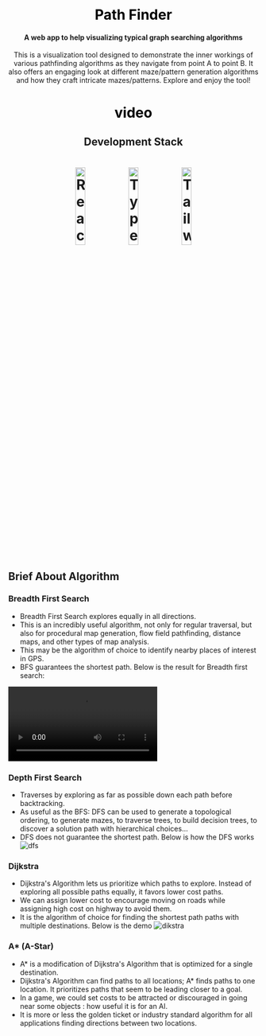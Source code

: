 <h1 align="center">
  <br>
  <a style ="color:black; text-decoration:none;" href="https://pankaj-id-1.github.io/pathFindingVisualizer/">Path Finder</a>
</h1>
<h4 align="center">A web app to help visualizing typical graph searching algorithms</h4>
<p align="center">This is a visualization tool designed to demonstrate the inner workings of various pathfinding algorithms as they navigate from point A to point B. It also offers an engaging look at different maze/pattern generation algorithms and how they craft intricate mazes/patterns. Explore and enjoy the tool!
</p>
<h1 align="center">
  <a style ="color:black; text-decoration:none;" href="https://pankaj-id-1.github.io/pathFindingVisualizer/">video</a>
</h1>

<h2 align="center">Development Stack</h2>
<h1 align="center">
<img width="20%" height="20%" src="https://upload.wikimedia.org/wikipedia/commons/a/a7/React-icon.svg" alt="React.js logo">
<img width="20%" height="20%" src="https://upload.wikimedia.org/wikipedia/commons/4/4c/Typescript_logo_2020.svg" alt="TypeScript logo">
<img width="20%" height="20%" alt="Tailwind CSS" src="https://upload.wikimedia.org/wikipedia/commons/thumb/d/d5/Tailwind_CSS_Logo.svg/512px-Tailwind_CSS_Logo.svg.png?20230715030042" width="350" height="70" style="visibility:visible;max-width:100">
</h1>

<h2>Brief About Algorithm</h2>

### Breadth First Search
* Breadth First Search explores equally in all directions.
* This is an incredibly useful algorithm, not only for regular traversal, but also for procedural map generation, flow field pathfinding, distance maps, and other types of map analysis.
* This may be the algorithm of choice to identify nearby places of interest in GPS.
* BFS guarantees the shortest path.
Below is the result for Breadth first search:

<video src="videos/BFS.mp4"></video>

### Depth First Search
- Traverses by exploring as far as possible down each path before backtracking.
- As useful as the BFS: DFS can be used to generate a topological ordering, to generate mazes, to traverse trees, to build decision trees, to discover a solution path with hierarchical choices…
- DFS does not guarantee the shortest path.
Below is how the DFS works
![dfs](https://user-images.githubusercontent.com/39909903/91169511-5723df00-e68c-11ea-87ed-896412c347b2.PNG)
### Dijkstra
- Dijkstra's Algorithm lets us prioritize which paths to explore. Instead of exploring all possible paths equally, it favors lower cost paths.
- We can assign lower cost to encourage moving on roads while assigning high cost on highway to avoid them.
- It is the algorithm of choice for finding the shortest path paths with multiple destinations.
Below is the demo
![dikstra](https://user-images.githubusercontent.com/39909903/91166789-c0552380-e687-11ea-9e87-e023e381eb06.PNG)

### A* (A-Star)
- A* is a modification of Dijkstra's Algorithm that is optimized for a single destination.
- Dijkstra's Algorithm can find paths to all locations; A* finds paths to one location. It prioritizes paths that seem to be leading closer to a goal.
- In a game, we could set costs to be attracted or discouraged in going near some objects : how useful it is for an AI.
- It is more or less the golden ticket or industry standard algorithm for all applications finding directions between two locations.
